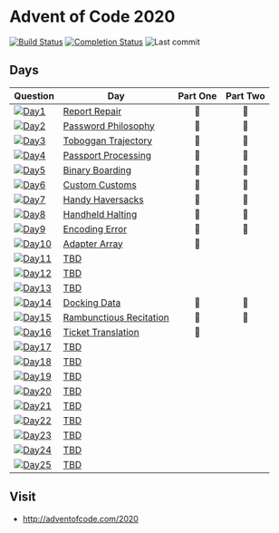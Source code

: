 # Advent of Code 2020

[![Build Status](https://github.com/riyaz-pasha/advent-of-code-2020/workflows/Node.js%20CI/badge.svg)](https://github.com/riyaz-pasha/advent-of-code-2020/actions)
[![Completion Status](https://img.shields.io/endpoint?url=https%3A%2F%2Fraw.githubusercontent.com%2Friyaz-pasha%2Fadvent-of-code-2020%2Fmain%2F.github%2Fbadges%2Fcompleted.json)](https://github.com/riyaz-pasha/advent-of-code-2020)
![Last commit](https://img.shields.io/github/last-commit/riyaz-pasha/advent-of-code-2020)

## Days


| Question |Day  | Part One | Part Two |
|---|---    |:---:|:---:|
|[![Day1](https://img.shields.io/badge/Day-1-blue)](https://adventofcode.com/2020/day/1) |[Report Repair](https://github.com/riyaz-pasha/advent-of-code-2020/tree/main/day1)| 🌟 | 🌟 |
|[![Day2](https://img.shields.io/badge/Day-2-blue)](https://adventofcode.com/2020/day/2) |[Password Philosophy](https://github.com/riyaz-pasha/advent-of-code-2020/tree/main/day2)|🌟 | 🌟 |
|[![Day3](https://img.shields.io/badge/Day-3-blue)](https://adventofcode.com/2020/day/3) |[Toboggan Trajectory](https://github.com/riyaz-pasha/advent-of-code-2020/tree/main/day3)|🌟 | 🌟 |
|   [![Day4](https://img.shields.io/badge/Day-4-blue)](https://adventofcode.com/2020/day/4)|[Passport Processing](https://github.com/riyaz-pasha/advent-of-code-2020/tree/main/day4)|🌟 | 🌟 |
|   [![Day5](https://img.shields.io/badge/Day-5-blue)](https://adventofcode.com/2020/day/5)|[Binary Boarding](https://github.com/riyaz-pasha/advent-of-code-2020/tree/main/day5)|🌟 |🌟 |
|   [![Day6](https://img.shields.io/badge/Day-6-blue)](https://adventofcode.com/2020/day/6)|[Custom Customs](https://github.com/riyaz-pasha/advent-of-code-2020/tree/main/day6)|🌟 |🌟 |
|   [![Day7](https://img.shields.io/badge/Day-7-blue)](https://adventofcode.com/2020/day/7)|[Handy Haversacks](https://github.com/riyaz-pasha/advent-of-code-2020/tree/main/day7)|🌟 | 🌟 |
|   [![Day8](https://img.shields.io/badge/Day-8-blue)](https://adventofcode.com/2020/day/8)|[Handheld Halting](https://github.com/riyaz-pasha/advent-of-code-2020/tree/main/day8)|🌟 | 🌟 |
|   [![Day9](https://img.shields.io/badge/Day-9-blue)](https://adventofcode.com/2020/day/9)|[Encoding Error](https://github.com/riyaz-pasha/advent-of-code-2020/tree/main/day9)|🌟 | 🌟 |
|   [![Day10](https://img.shields.io/badge/Day-10-blue)](https://adventofcode.com/2020/day/10)|[Adapter Array](https://github.com/riyaz-pasha/advent-of-code-2020/tree/main/day10)|🌟 | |
|   [![Day11](https://img.shields.io/badge/Day-11-blue)](https://adventofcode.com/2020/day/11)|[TBD]()| | |
|   [![Day12](https://img.shields.io/badge/Day-12-blue)](https://adventofcode.com/2020/day/12)|[TBD]()| | |
|   [![Day13](https://img.shields.io/badge/Day-13-blue)](https://adventofcode.com/2020/day/13)|[TBD]()| | |
|   [![Day14](https://img.shields.io/badge/Day-14-blue)](https://adventofcode.com/2020/day/14)|[Docking Data](https://github.com/riyaz-pasha/advent-of-code-2020/tree/main/day14)|🌟 |🌟|
|   [![Day15](https://img.shields.io/badge/Day-15-blue)](https://adventofcode.com/2020/day/15)|[Rambunctious Recitation](https://github.com/riyaz-pasha/advent-of-code-2020/tree/main/day15)|🌟 |🌟|
|   [![Day16](https://img.shields.io/badge/Day-16-blue)](https://adventofcode.com/2020/day/16)|[Ticket Translation](https://github.com/riyaz-pasha/advent-of-code-2020/tree/main/day16)|🌟 ||
|   [![Day17](https://img.shields.io/badge/Day-17-blue)](https://adventofcode.com/2020/day/17)|[TBD]()| | |
|   [![Day18](https://img.shields.io/badge/Day-18-blue)](https://adventofcode.com/2020/day/18)|[TBD]()| | |
|   [![Day19](https://img.shields.io/badge/Day-19-blue)](https://adventofcode.com/2020/day/19)|[TBD]()| | |
|   [![Day20](https://img.shields.io/badge/Day-20-blue)](https://adventofcode.com/2020/day/20)|[TBD]()| | |
|   [![Day21](https://img.shields.io/badge/Day-21-blue)](https://adventofcode.com/2020/day/21)|[TBD]()| | |
|   [![Day22](https://img.shields.io/badge/Day-22-blue)](https://adventofcode.com/2020/day/22)|[TBD]()| | |
|   [![Day23](https://img.shields.io/badge/Day-23-blue)](https://adventofcode.com/2020/day/23)|[TBD]()| | |
|   [![Day24](https://img.shields.io/badge/Day-24-blue)](https://adventofcode.com/2020/day/24)|[TBD]()| | |
|   [![Day25](https://img.shields.io/badge/Day-25-blue)](https://adventofcode.com/2020/day/25)|[TBD]()| | |
## Visit
- http://adventofcode.com/2020
